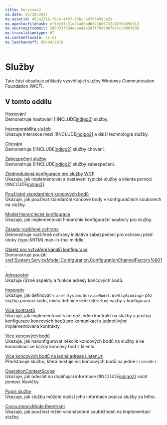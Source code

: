 ```yaml
---
title: Services2
ms.date: 03/30/2017
ms.assetid: 462a2218-f8c6-4fb7-95bc-64765459c429
ms.openlocfilehash: ef5de3fc51e43a88adb021b66732492f03d9d912
ms.sourcegitcommit: 3d5d33f384eeba41b2dff79d096f47ccc8d8f03d
ms.translationtype: HT
ms.contentlocale: cs-CZ
ms.lasthandoff: 05/04/2018
---
```

# <a name="services"></a>Služby
Tato část obsahuje příklady vysvětlující služby Windows Communication Foundation (WCF).  
  
## <a name="in-this-section"></a>V tomto oddílu  
 [Hostování](../../../../docs/framework/wcf/feature-details/hosting.md)  
 Demonstruje hostování [!INCLUDE[indigo2](../../../../includes/indigo2-md.md)] služby.  
  
 [Interoperabilita služeb](../../../../docs/framework/wcf/samples/service-interoperability.md)  
 Ukazuje interakce mezi [!INCLUDE[indigo2](../../../../includes/indigo2-md.md)] a další technologie služby.  
  
 [Chování](../../../../docs/framework/wcf/samples/behaviors.md)  
 Demonstruje [!INCLUDE[indigo2](../../../../includes/indigo2-md.md)] služby chování.  
  
 [Zabezpečení služby](../../../../docs/framework/wcf/samples/service-security.md)  
 Demonstruje [!INCLUDE[indigo2](../../../../includes/indigo2-md.md)] služby zabezpečení.  
  
 [Zjednodušená konfigurace pro služby WCF](../../../../docs/framework/wcf/samples/simplified-configuration-for-wcf-services.md)  
 Ukazuje, jak implementovat a nastavení typické služby a klienta pomocí [!INCLUDE[indigo2](../../../../includes/indigo2-md.md)].  
  
 [Používání standardních koncových bodů](../../../../docs/framework/wcf/samples/usage-of-standard-endpoints.md)  
 Ukazuje, jak používat standardní koncové body v konfiguračních souborech na služby.  
  
 [Model hierarchické konfigurace](../../../../docs/framework/wcf/samples/hierarchical-configuration-model.md)  
 Ukazuje, jak implementovat hierarchie konfigurační soubory pro služby.  
  
 [Zásady rozšířené ochrany](../../../../docs/framework/wcf/samples/extended-protection-policy.md)  
 Demonstruje rozšířené ochrany initiative zabezpečení pro ochranu před útoky (typu MITM) man-in-the-middle.  
  
 [Objekt pro vytváření kanálů konfigurace](../../../../docs/framework/wcf/samples/configuration-channel-factory.md)  
 Demonstruje použití <xref:System.ServiceModel.Configuration.ConfigurationChannelFactory%601>.  
  
 [Adresování](../../../../docs/framework/wcf/samples/addressing.md)  
 Ukazuje různé aspekty a funkce adresy koncových bodů.  
  
 [Imperativ](../../../../docs/framework/wcf/samples/imperative.md)  
 Ukazuje, jak definovat <<!--zz xref:System.ServiceModel.WsHttpBinding --> `xref:System.ServiceModel.WsHttpBinding`> pro službu pomocí kódu, místo definice `wsHttpBinding` vazby v konfiguraci.  
  
 [Více kontraktů](../../../../docs/framework/wcf/samples/multiple-contracts.md)  
 Ukazuje, jak implementovat více než jeden kontrakt na služby a postup konfigurace koncových bodů pro komunikaci s jednotlivými implementovaná kontrakty.  
  
 [Více koncových bodů](../../../../docs/framework/wcf/samples/multiple-endpoints.md)  
 Ukazuje, jak nakonfigurovat několik koncových bodů na služby a ke komunikaci se každý koncový bod z klienta.  
  
 [Více koncových bodů na jedné adrese ListenUri](../../../../docs/framework/wcf/samples/multiple-endpoints-at-a-single-listenuri.md)  
 Představuje službu, která hostuje víc koncových bodů na jedné `ListenUri`.  
  
 [OperationContextScope](../../../../docs/framework/wcf/samples/operationcontextscope.md)  
 Ukazuje, jak odeslat na doplňující informace [!INCLUDE[indigo2](../../../../includes/indigo2-md.md)] volat pomocí hlavičky.  
  
 [Popis služby](../../../../docs/framework/wcf/samples/service-description.md)  
 Ukazuje, jak službu můžete načíst jeho informace popisu služby za běhu.  
  
 [ConcurrencyMode.Reentrant](../../../../docs/framework/wcf/samples/concurrencymode-reentrant.md)  
 Ukazuje, jak používat režim vícenásobné souběžnosti na implementaci služby.

